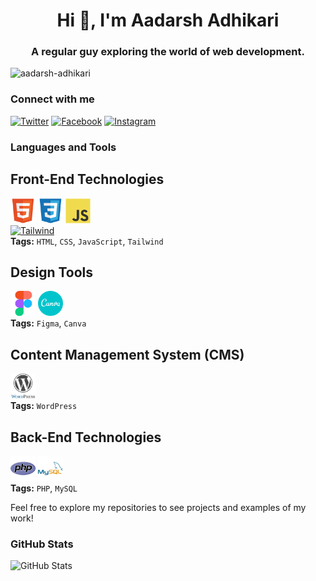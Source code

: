 <h1 align="center">Hi 👋, I'm Aadarsh Adhikari</h1>
<h3 align="center">A regular guy exploring the world of web development.</h3>


<p align="left"> <img src="https://komarev.com/ghpvc/?username=aadarsh-adhikari&label=Profile%20views&color=0e75b6&style=flat" alt="aadarsh-adhikari" /> </p>


### Connect with me

[![Twitter](https://img.shields.io/badge/Twitter-1DA1F2?style=for-the-badge&logo=twitter&logoColor=white)](https://twitter.com/aadarshadhika13)
[![Facebook](https://img.shields.io/badge/Facebook-1877F2?style=for-the-badge&logo=facebook&logoColor=white)](https://www.facebook.com/aadarsh.adhikari.188/)
[![Instagram](https://img.shields.io/badge/Instagram-E4405F?style=for-the-badge&logo=instagram&logoColor=white)](https://www.instagram.com/adhikari_aadarsh/)

### Languages and Tools

## Front-End Technologies

<a href="https://developer.mozilla.org/en-US/docs/Web/HTML" target="_blank"><img src="https://raw.githubusercontent.com/devicons/devicon/master/icons/html5/html5-original.svg" alt="HTML5" width="40" height="40"/></a> <a href="https://developer.mozilla.org/en-US/docs/Web/CSS" target="_blank"><img src="https://raw.githubusercontent.com/devicons/devicon/master/icons/css3/css3-original.svg" alt="CSS3" width="40" height="40"/></a> <a href="https://developer.mozilla.org/en-US/docs/Web/JavaScript" target="_blank"><img src="https://raw.githubusercontent.com/devicons/devicon/master/icons/javascript/javascript-original.svg" alt="JavaScript" width="40" height="40"/></a>  
</a> <a href="https://tailwindcss.com/" target="_blank"><img src="https://raw.githubusercontent.com/devicons/devicon/master/icons/javascript/Tailwind-original.svg" alt="Tailwind" width="40" height="40"/></a>  
**Tags:** `HTML`, `CSS`, `JavaScript`, `Tailwind`

## Design Tools

<a href="https://www.figma.com/" target="_blank"><img src="https://raw.githubusercontent.com/devicons/devicon/master/icons/figma/figma-original.svg" alt="Figma" width="40" height="40"/></a> <a href="https://www.canva.com/" target="_blank"><img src="https://raw.githubusercontent.com/devicons/devicon/master/icons/canva/canva-original.svg" alt="Canva" width="40" height="40"/></a>  
**Tags:** `Figma`, `Canva`

## Content Management System (CMS)

<a href="https://wordpress.org/" target="_blank"><img src="https://raw.githubusercontent.com/devicons/devicon/master/icons/wordpress/wordpress-original.svg" alt="WordPress" width="40" height="40"/></a>  
**Tags:** `WordPress`
## Back-End Technologies

<a href="https://www.php.net/" target="_blank"><img src="https://raw.githubusercontent.com/devicons/devicon/master/icons/php/php-original.svg" alt="PHP" width="40" height="40"/></a> <a href="https://www.mysql.com/" target="_blank"><img src="https://raw.githubusercontent.com/devicons/devicon/master/icons/mysql/mysql-original-wordmark.svg" alt="MySQL" width="40" height="40"/></a>  
**Tags:** `PHP`, `MySQL`

Feel free to explore my repositories to see projects and examples of my work!


### GitHub Stats

![GitHub Stats](https://github-readme-stats.vercel.app/api?username=aadarsh-adhikari&show_icons=true&locale=en)
